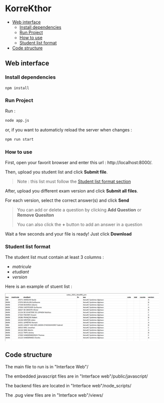 # KorreKthor <!-- omit in TOC -->

- [Web interface](#web-interface)
  - [Install dependencies](#install-dependencies)
  - [Run Project](#run-project)
  - [How to use](#how-to-use)
  - [Student list format](#student-list-format)
- [Code structure](#code-structure)

## Web interface
### Install dependencies
````
npm install
````
### Run Project
Run :
````cmd
node app.js
````
or, if you want to automaticly reload the server when changes :
````cmd
npm run start
````

### How to use
First, open your favorit browser and enter this url : http://localhost:8000/.

Then, upload you student list and click **Submit file**.
> Note : this list must follow the [Student list format section](#student-list-format)

After, upload you different exam version and click **Submit all files**. 

For each version, select the correct answer(s) and click **Send**
> You can add or delete a question by clicking **Add Question** or **Remove Quesiton**
> 
> You can also click the **+** button to add an answer in a question

Wait a few seconds and your file is ready! Just click **Download**

### Student list format
The student list must contain at least 3 columns :
- *matricule* 
- *etudiant*
- *version*


Here is an example of stuent list :

![Student list exemple](Images/StudentList.png)

## Code structure
The main file to run is in "Interface Web"/

The embedded javascript files are in "Interface web"/public/javascript/

The backend files are located in "Interface web"/node_scripts/

The .pug view files are in  "Interface web"/views/